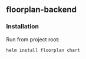 
## floorplan-backend

### Installation

Run from project root:

```
helm install floorplan chart
```
